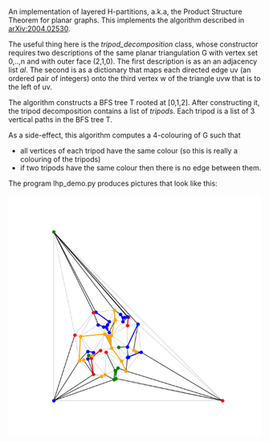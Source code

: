 An implementation of layered H-partitions, a.k.a, the Product Structure Theorem for planar graphs.  This implements the algorithm described in [arXiv:2004.02530](https://arxiv.org/abs/2004.02530).

The useful thing here is the *tripod_decomposition* class, whose constructor requires two descriptions of the same planar triangulation G with vertex set 0,..,n and with outer face (2,1,0). The first description is as an an adjacency list *al*.  The second is as a dictionary that maps each directed edge uv (an ordered pair of integers) onto the third vertex w of the triangle uvw that is to the left of uv.

The algorithm constructs a BFS tree T rooted at [0,1,2].  After constructing it, the tripod decomposition contains a list of *tripods*. Each tripod is a list of 3 vertical paths in the BFS tree T.

As a side-effect, this algorithm computes a 4-colouring of G such that

- all vertices of each tripod have the same colour (so this is really a colouring of the tripods)
- if two tripods have the same colour then there is no edge between them.

The program lhp_demo.py produces pictures that look like this:

![tripod decomposition](figure.png "Tripod decomposition")
